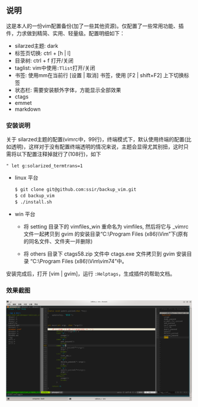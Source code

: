 ## 说明

这是本人的一份vim配置备份(加了一些其他资源)。仅配置了一些常用功能、插件，力求做到精简、实用、轻量级。配置明细如下：

+ silarzed主题: dark
+ 标签页切换: ctrl + [h | l]
+ 目录树: ctrl + f 打开/关闭
+ taglist: vim中使用`:Tlist`打开/关闭
+ 书签: 使用mm在当前行 [设置 | 取消] 书签，使用 [F2 | shift+F2] 上下切换标签
+ 状态栏: 需要安装额外字体，方能显示全部效果
+ ctags
+ emmet
+ markdown


### 安装说明

关于 silarzed主题的配置(vimrc中，99行)，终端模式下，默认使用终端的配置(比如透明)，这样对于没有配置终端透明的情况来说，主题会显得尤其别扭，这时只需将以下配置注释掉就行了(108行)，如下

    " let g:solarized_termtrans=1


+ linux 平台

    ``` bash
    $ git clone git@github.com:ssir/backup_vim.git
    $ cd backup_vim
    $ ./install.sh
    ```

+ win 平台

    - 将 setting 目录下的 vimfiles_win 重命名为 vimfiles, 然后将它与 _vimrc 文件一起拷贝到 gvim 的安装目录“C:\Program Files (x86)\Vim”下(原有的同名文件、文件夹一并删除)

    - 将 others 目录下 ctags58.zip 文件中 ctags.exe 文件拷贝到 gvim 安装目录 “C:\Program Files (x86)\Vim\vim74”中。

安装完成后，打开 [vim | gvim]，运行 `:Helptags`，生成插件的帮助文档。


### 效果截图

![效果截图](./vim.png)



